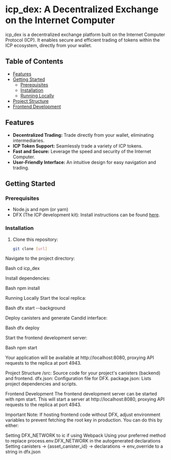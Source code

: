 
# icp_dex: A Decentralized Exchange on the Internet Computer 

icp_dex is a decentralized exchange platform built on the Internet Computer Protocol (ICP). It enables secure and efficient trading of tokens within the ICP ecosystem, directly from your wallet.

## Table of Contents

- [Features](#features)
- [Getting Started](#getting-started)
    - [Prerequisites](#prerequisites)
    - [Installation](#installation)
    - [Running Locally](#running-locally)
- [Project Structure](#project-structure)
- [Frontend Development](#frontend-development)

## Features

* **Decentralized Trading:** Trade directly from your wallet, eliminating intermediaries.
* **ICP Token Support:** Seamlessly trade a variety of ICP tokens.
* **Fast and Secure:** Leverage the speed and security of the Internet Computer.
* **User-Friendly Interface:** An intuitive design for easy navigation and trading.

## Getting Started

### Prerequisites

* Node.js and npm (or yarn)
* DFX (The ICP development kit): Install instructions can be found [here](https://internetcomputer.org/docs/current/developer-docs/setup/install/index.html).

### Installation

1. Clone this repository: 
   ```bash
   git clone [url]


Navigate to the project directory:

Bash
cd icp_dex

Install dependencies:

Bash
npm install 

Running Locally
Start the local replica:

Bash
dfx start --background

Deploy canisters and generate Candid interface:

Bash
dfx deploy

Start the frontend development server:

Bash
npm start

Your application will be available at http://localhost:8080, proxying API requests to the replica at port 4943.

Project Structure
/src: Source code for your project's canisters (backend) and frontend.
dfx.json: Configuration file for DFX.
package.json: Lists project dependencies and scripts.

Frontend Development
The frontend development server can be started with npm start. This will start a server at http://localhost:8080, proxying API requests to the replica at port 4943.

Important Note: If hosting frontend code without DFX, adjust environment variables to prevent fetching the root key in production. You can do this by either:

Setting DFX_NETWORK to ic if using Webpack
Using your preferred method to replace process.env.DFX_NETWORK in the autogenerated declarations
Setting canisters -> {asset_canister_id} -> declarations -> env_override to a string in dfx.json
